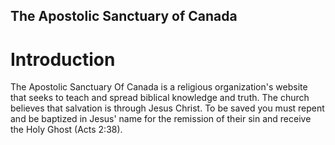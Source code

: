 ## The Apostolic Sanctuary  of Canada

# Introduction
The Apostolic Sanctuary Of Canada is a religious organization's website that seeks to teach and spread biblical knowledge and truth. The church believes that salvation is through Jesus Christ. To be saved you must repent and be baptized in Jesus' name for the remission of their sin and receive the Holy Ghost (Acts 2:38).
